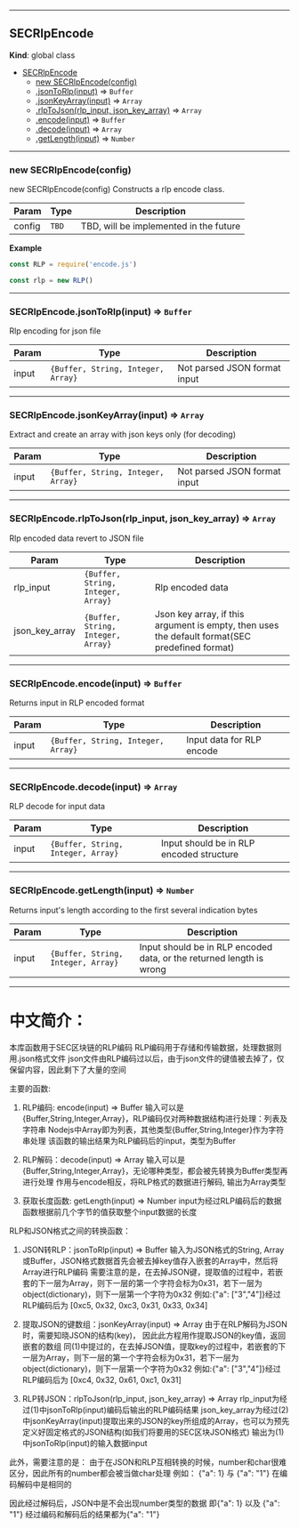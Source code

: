 <a name="SECJS-RLP"></a>

* * *
## SECRlpEncode
**Kind**: global class

* [SECRlpEncode](#SECRlpEncode)
    * [new SECRlpEncode(config)](#new_SECRlpEncode_new)
    * [.jsonToRlp(input)](#SECRlpEncode+jsonToRlp) ⇒ <code>Buffer</code>
    * [.jsonKeyArray(input)](#SECRlpEncode+jsonKeyArray) ⇒ <code>Array</code>
    * [.rlpToJson(rlp_input, json_key_array)](#SECRlpEncode+rlpToJson) ⇒ <code>Array</code>
    * [.encode(input)](#SECRlpEncode+encode) ⇒ <code>Buffer</code>
    * [.decode(input)](#SECRlpEncode+decode) ⇒ <code>Array</code>
    * [.getLength(input)](#SECRlpEncode+getLength) ⇒ <code>Number</code>


* * *
<a name="new_SECRlpEncode_new"></a>

### new SECRlpEncode(config)
new SECRlpEncode(config)
Constructs a rlp encode class.


| Param | Type | Description |
| --- | --- | --- |
| config | <code>TBD</code> | TBD, will be implemented in the future |

**Example**
```js
const RLP = require('encode.js')

const rlp = new RLP()
```


* * *
<a name="SECRlpEncode+jsonToRlp"></a>
### SECRlpEncode.jsonToRlp(input) ⇒ <code>Buffer</code>
Rlp encoding for json file

| Param | Type | Description |
| --- | --- | --- |
| input | <code>{Buffer, String, Integer, Array}</code> | Not parsed JSON format input |


* * *
<a name="SECRlpEncode+jsonKeyArray"></a>
### SECRlpEncode.jsonKeyArray(input) ⇒ <code>Array</code>
Extract and create an array with json keys only (for decoding)

| Param | Type | Description |
| --- | --- | --- |
| input | <code>{Buffer, String, Integer, Array}</code> | Not parsed JSON format input |



* * *
<a name="SECRlpEncode+rlpToJson"></a>
### SECRlpEncode.rlpToJson(rlp_input, json_key_array) ⇒ <code>Array</code>
Rlp encoded data revert to JSON file

| Param | Type | Description |
| --- | --- | --- |
| rlp_input | <code>{Buffer, String, Integer, Array}</code> | Rlp encoded data |
| json_key_array | <code>{Buffer, String, Integer, Array}</code> | Json key array, if this argument is empty, then uses the default format(SEC predefined format) |



* * *
<a name="SECRlpEncode+encode"></a>
### SECRlpEncode.encode(input) ⇒ <code>Buffer</code>
Returns input in RLP encoded format

| Param | Type | Description |
| --- | --- | --- |
| input | <code>{Buffer, String, Integer, Array}</code> | Input data for RLP encode |



* * *
<a name="SECRlpEncode+decode"></a>
### SECRlpEncode.decode(input) ⇒ <code>Array</code>
RLP decode for input data

| Param | Type | Description |
| --- | --- | --- |
| input | <code>{Buffer, String, Integer, Array}</code> | Input should be in RLP encoded structure |



* * *
<a name="SECRlpEncode+getLength"></a>
### SECRlpEncode.getLength(input) ⇒ <code>Number</code>
Returns input's length according to the first several indication bytes

| Param | Type | Description |
| --- | --- | --- |
| input | <code>{Buffer, String, Integer, Array}</code> | Input should be in RLP encoded data, or the returned length is wrong |






* * *
# 中文简介：
本库函数用于SEC区块链的RLP编码
RLP编码用于存储和传输数据，处理数据则用.json格式文件
json文件由RLP编码过以后，由于json文件的键值被去掉了，仅保留内容，因此剩下了大量的空间

主要的函数:
1.	RLP编码: encode(input) => Buffer
	输入可以是{Buffer,String,Integer,Array}，RLP编码仅对两种数据结构进行处理：列表及字符串
	Nodejs中Array即为列表，其他类型{Buffer,String,Integer}作为字符串处理
	该函数的输出结果为RLP编码后的input，类型为Buffer

2.	RLP解码：decode(input) => Array
	输入可以是{Buffer,String,Integer,Array}，无论哪种类型，都会被先转换为Buffer类型再进行处理
	作用与encode相反，将RLP格式的数据进行解码, 输出为Array类型

3.	获取长度函数: getLength(input) => Number
	input为经过RLP编码后的数据
	函数根据前几个字节的值获取整个input数据的长度
	
RLP和JSON格式之间的转换函数：
1.	JSON转RLP：jsonToRlp(input) => Buffer
	输入为JSON格式的String, Array或Buffer，JSON格式数据首先会被去掉key值存入嵌套的Array中，然后将Array进行RLP编码
	需要注意的是，在去掉JSON键，提取值的过程中，若嵌套的下一层为Array，则下一层的第一个字符会标为0x31，若下一层为object(dictionary)，则下一层第一个字符为0x32
	例如:{"a": ["3","4"]}经过RLP编码后为 [0xc5, 0x32, 0xc3, 0x31, 0x33, 0x34]

2.	提取JSON的键数组：jsonKeyArray(input) => Array
	由于在RLP解码为JSON时，需要知晓JSON的结构(key)， 因此此方程用作提取JSON的key值，返回嵌套的数组
	同(1)中提过的，在去掉JSON值，提取key的过程中，若嵌套的下一层为Array，则下一层的第一个字符会标为0x31，若下一层为object(dictionary)，则下一层第一个字符为0x32
	例如:{"a": ["3","4"]}经过RLP编码后为 [0xc4, 0x32, 0x61, 0xc1, 0x31]

3.	RLP转JSON：rlpToJson(rlp_input, json_key_array) => Array
	rlp_input为经过(1)中jsonToRlp(input)编码后输出的RLP编码结果
	json_key_array为经过(2)中jsonKeyArray(input)提取出来的JSON的key所组成的Array，也可以为预先定义好固定格式的JSON结构(如我们将要用的SEC区块JSON格式)
	输出为(1)中jsonToRlp(input)的输入数据input

此外，需要注意的是：
由于在JSON和RLP互相转换的时候，number和char很难区分，因此所有的number都会被当做char处理
例如： {"a": 1} 与 {"a": "1"} 在编码解码中是相同的

因此经过解码后，JSON中是不会出现number类型的数据
即{"a": 1} 以及 {"a": "1"} 经过编码和解码后的结果都为{"a": "1"}